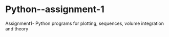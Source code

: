 # Python--assignment-1
Assignment1- Python programs for plotting, sequences, volume integration and theory
